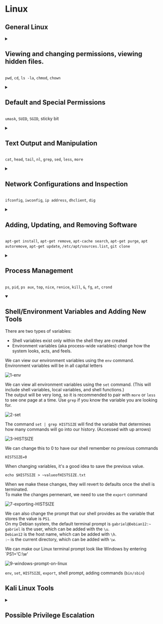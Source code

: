 <h1>Linux</h1>




<h2>General Linux</h2>




<details><summary><h2>Viewing and changing permissions, viewing hidden files.</h2></summary>

<h3>Navigation and File Permissions</h3>

The terminal can print our the current directory you are in with the `pwd`. (**p**resent **w**orking **d**irectory)<br>
Using the `ls` command we can print out the directories and files within the current directory.<br>
We can also use the `ls` command to print out the contents of a directory that you have not moved into yet.<br>

![1-pwd-ls-ls-directory](https://github.com/gabriel-r100/Linux/assets/55646808/fb9bb639-7a6d-484b-b3f9-f2a94620eef4)

We can navigate through our directories using the `cd` command (**c**hange **d**irectory)<br>

![2-cd](https://github.com/gabriel-r100/Linux/assets/55646808/a99c63de-891c-4a15-b520-e98f09cc9c2e)

Two view our directory and file permissions, we can add the `-l` option to our `ls` command.

![3-ls-l](https://github.com/gabriel-r100/Linux/assets/55646808/21507c37-aa64-48b6-b7a9-37f50d7720f6)

<h3>Deciphering Permissions Output</h3>
The first character signals the file type, `d` for directory `-` for a file.<br><br>
The next three characters define the permissions for the owner of the file.<br>
The next three characters are for the owner's group permissions.<br>
The last three characters are for everyone else. (other)<br>
<br>
`r` provides read permissions<br>
`w` provide write permissions<br>
`x` provides executable permissions<br>


![linux-permissions drawio](https://github.com/gabriel-r100/Linux/assets/55646808/bbc84164-3317-4ae2-9d22-ea62984f1d62)
<br>
By default, created files have a file permission of `rw` for the owner and `r` for the owner's group and everyone else.<br>
<br>
Alternatively, because each permission is represented as a three-digit octal number (0-7), table included below, we could read the file permissions of `test.txt` as `644`<br>
![Three-Digit Octal Permissions](https://github.com/gabriel-r100/Linux-File-Permissions/assets/55646808/3a4a4719-b5b8-4b71-b898-779d30d0c43d)

<h3>Changing File/Directory Permissions and Owner</h3>

To update the file/directory permissions, we can use the `chmod`.<br>
To transfer ownership of a group we can use the `chgrp` command.<br>
Additionally, if you would like to update the owner of the file, you can use the `chown` command.<br>
![5-chmod-chown](https://github.com/gabriel-r100/Linux/assets/55646808/cbbf242a-76fa-4a05-bc0b-77bda94c7083)


<h3>Viewing Hidden Files</h3>

Hidden files start with a `.`, we can show them in our `ls` command using the `-a` option.<br>
![6-ls-a](https://github.com/gabriel-r100/Linux/assets/55646808/9a25de52-a5c2-4eee-b10c-bda640111867)

We can combine options by entering them after the hyphen. `-la` will list contents including hidden files
![7-ls-la](https://github.com/gabriel-r100/Linux/assets/55646808/9bbe442a-8f24-4f94-9fcf-6f35dc2960a5)

</details>

`pwd`, `cd`, `ls -la`, `chmod`, `chown`




<details><summary><h2>Default and Special Permissions</h2></summary>

<h3>Default Permissions</h3>

By default, Linux sets the permissions for new files using the three-digit octal permissions of `666`, meaning everyone has read and write access.<br>
When I check the permissions on my files currently, they are set to `644` I can check what `umask` is configured to see what permissions are default on my system.<br>
The `umask` is located at `/home/<user>/.profile`, in my case `/home/gabriel/.profile`<br>

![2-profile](https://github.com/gabriel-r100/Linux/assets/55646808/93123daf-4e74-4573-9eed-dec2d61d94b0)

The `umask` is subtracted from the Linux default permissions resulting in permissions of `644`

![1-default_permissions](https://github.com/gabriel-r100/Linux/assets/55646808/16dd148f-46ac-46ee-a55f-d9ed4e8a8cf9)

<h3>Special Permissions</h3>

`SUID` elevates permissions to the owner. It does this by setting a bit to allow any user to execute the file with the owner's permission but does not extend those permissions beyond that file.<br>
To set a `SUID` bit, we enter a `4` before our permissions. `chmod 4644 <file>`, we will see a capital `S` bit placed on the write place.<br>

![3-SUID-644](https://github.com/gabriel-r100/Linux/assets/55646808/6e6ce7d2-3a55-4327-9156-d6b54ecfacd0)

`SGID` elevates the permissions to the **owner's group**. It does this similar to `SUID` but denoted with a `2`.<br>
To set the `SGID` bit, we enter a `2` before our permissions. `chmod 2644 <file>`, we can see a capital `S` on the execution place of the group.<br>

![4-SGID-644](https://github.com/gabriel-r100/Linux/assets/55646808/f21fe489-a396-4851-990e-7e537aae7d57)

We can also apply the `SGID` bit to a directory but new files created in the directory will belong to the owner's group, helpful when multiple people will contribute to a directory.<br>

A sticky bit a legacy permission bit used to allow a user to delete or rename files within a directory.<br>
Modern distributions now ignore the sticky bit.

</details>

`umask`, `SUID`, `SGID`, sticky bit




<details><summary><h2>Text Output and Manipulation</h2></summary>

<h3>Outputting File Contents</h3>

We have a few options when choosing to output the contents of a file to our terminal.<br>
<br>
`cat` will output the entirety of the contents at once<br>
`head` will output the first 10 lines of a file (10 is default)<br>
`tail` will output the last 10 lines of a file (10 is default)<br>
`nl` will output the entirety of the contents but with line numbers<br>

![linux-text-output drawio](https://github.com/gabriel-r100/Linux/assets/55646808/af853ae6-e47e-4291-b1f1-b4a5b5497d5d)

With both `head` and `tail` we can modify the number of lines by adding the number with the following syntax: `head -20 <filename>`, `tail -20 <filename>` <br>

![3-head-20](https://github.com/gabriel-r100/Linux/assets/55646808/8448bccd-f092-4c7c-8a4b-43465bfb3490)
![5-tail-20](https://github.com/gabriel-r100/Linux/assets/55646808/81eff1f9-fa1f-421e-a489-d7dde625cb28)

Additionally, we also have the `more` and `less` command, these also output the contents of text but allow you to scroll page by page. (only shows you the amount your terminal can display at once.
![10-more-config](https://github.com/gabriel-r100/Linux/assets/55646808/95f555f1-bd56-44c5-8eb0-a69444aa32fa)


`less` has a few more functionalities such as being able to search while outputting the contents (matches what you look for instead of only showing you lines that match with `grep`). You will need to enter `/` to enter your search term.<br>
![11-less-config](https://github.com/gabriel-r100/Linux/assets/55646808/9049104f-1916-4b29-834f-1aa3c488b6d4)
![11-less-config-search](https://github.com/gabriel-r100/Linux/assets/55646808/651367a9-0e43-4dda-a015-3e70446000c1)


<h3>Manipulating Text</h3>

We can narrow down output to particularly what we are looking for with the `grep` command in combination with one of our text output commands.<br>
Syntax is: `cat <filename> | grep <key>` replace <key> with what you would like to look for.<br>

![7-grep](https://github.com/gabriel-r100/Linux/assets/55646808/631fefee-c9af-48da-a760-d110c758d990)

We can also find and replace within files with the `sed` command.<br>

![8-sed](https://github.com/gabriel-r100/Linux/assets/55646808/bb9c5ab9-ebf3-4c18-8461-923f72f54f00)

`s` command performs substitution<br>
`bottom` being replaced with `end`<br>
`g` option tells Linux that you would like this globally<br>
  - If you leave the global flag out, it will only replace the first occurrence
  - Can target a specific occurrence by adding a number instead of `g`
    - `sed s/bottom/end/2 test.txt > test.txt` will only replace the second occurrence

</details>

`cat`, `head`, `tail`, `nl`, `grep`, `sed`, `less`, `more`




<details><summary><h2>Network Configurations and Inspection</h2></summary>
To view our network interfaces/adapters and their configurations, we can use the `ifconfig` command or on newer Linux distributions, the more modern and featured `ip address` command.<br>
As you can see below, my Debian 12 distribution does not have `ifconfig` installed by default.<br>

![1-ifconfig](https://github.com/gabriel-r100/Linux/assets/55646808/823e4187-519b-4d8f-b296-59face627404)
![3-ip-address](https://github.com/gabriel-r100/Linux/assets/55646808/ad184232-a731-4d3b-8dac-a5faf41b6ec9)
<br>
Additionally, we can view our wireless interfaces with the command `iwconfig`.

![2-iwconfig](https://github.com/gabriel-r100/Linux/assets/55646808/c1b5c78a-e0c7-46a4-b7bd-00aee9c45f38)

Using `ifconfig` we can update the assigned IP address on our interface with the syntax `(sudo) ifconfig <interface> <ipaddress>`.

![4-changing-ip-address](https://github.com/gabriel-r100/Linux/assets/55646808/2ffa06b7-38f8-4692-a9de-53f932a54ea8)

The MAC address can also be updated by:<br>
<br>
First shutting down the interface with `(sudo) ifconfig <interface> down`.<br>
Then updating the MAC address with `(sudo) ifconfig <interface> hw ether <macaddress>`<br>
Lastly, we need to re-enable the interface with `(sudo) ifconfig <interface> up`<br>

![5-changing-mac-address](https://github.com/gabriel-r100/Linux/assets/55646808/f230dcfc-f04a-49e0-a816-3d52f772e0e2)

If we ever need to renew our lease, similar to Windows' `ipconfig /renew`, we can use the `dhclient <interface>` command.

<h3>DNS</h3>
The command `dig` can help us find the IP address of websites, similar to Window's `nslookup`.

![7-dig-google](https://github.com/gabriel-r100/Linux/assets/55646808/082912a2-c339-4ba2-9d0b-cb2d1b2ec093)

We can also modify the DNS server by modifying the DNS configurations stored at `/etc/resolv.conf`<br>
In my Kali Linux VM's case, my DNS server is pointing to 192.168.1.1 (home router).<br>

![8-dns-configuration](https://github.com/gabriel-r100/Linux/assets/55646808/c3795916-e6c0-424a-ae2b-86bd5948088f)

We can also add our own DNS entries by modifying the file at `/etc/hosts`<br>
We can add entries with the syntax `<ipaddress> [TAB] <FQDN>`

![9-dns-entries](https://github.com/gabriel-r100/Linux/assets/55646808/e910f963-c29c-4d14-8543-a00ec5c305ca)

</details>

`ifconfig`, `iwconfig`, `ip address`, `dhclient`, `dig`




<details><summary><h2>Adding, Updating, and Removing Software</h2></summary>

Linux doesn't always have a GUI like windows, we will still need to be able to download, install, update, and remove software from our system.<br>
`apt-get` can be used in combination with several keywords to perform these functions. (`apt` is also available but has a bit less functionality)<br>
<br>
We can search our repository for programs with the command `apt-cache search <keyword>`

![1-apt-cache-search](https://github.com/gabriel-r100/Linux/assets/55646808/541d6532-d06a-4d07-b560-ff7ae993ed67)

We can install programs in our using the `apt-get install <program_name>`<br>
<br>
We can remove programs using `apt-get remove <program_name>`<br>
Alternatively, the `apt-get purge <program_name>` will remove the software **and** it's configuration file.<br>
We can add on `apt-get autoremove <program_name>` to remove any dependencies installed with the program.<br>
<br>
We can also update our installed programs using the `apt-get update` command.<br>
This will update all out of date software in our repository.<br>

If our repository doesn't have the program we are looking for, we can add to our sources list located at `etc/apt/sources.list`
Alternatively, we can clone a program from github using the command `git clone <github_url>`, it will download it to our system.

</details>

`apt-get install`, `apt-get remove`, `apt-cache search`, `apt-get purge`, `apt autoremove`, `apt-get update`, `/etc/apt/sources.list`, `git clone`




<details><summary><h2>Process Management</h2></summary>

Linux has hundreds, sometimes thousands, of processes running at the same time.<br>
We may need to view what processes are running and stop certain ones as well.<br>

We can use the `ps` command to view what processes are active. `pid` is the process ID which is used to work with processes.<br>

![1-ps](https://github.com/gabriel-r100/Linux/assets/55646808/79a32847-f3d6-4c6f-973a-22c44b98bf0d)

We can view all processes running for all users with the `ps aux` command, this will output a lot more processes. If you are looking for a specific process, we can use the `grep` command to filter output.<br>

![2-ps-aux](https://github.com/gabriel-r100/Linux/assets/55646808/4054daf7-02c3-47dc-b50d-f5c57eaf8716)

`ps` will take snapshots of process, we can view processes and the compute they are using with the `top` command which refreshes every 3 seconds.<br>

![3-top](https://github.com/gabriel-r100/Linux/assets/55646808/2726cd84-759d-4833-a02e-6ffa82b1c580)

We can also use the `nice` command to prioritize processes.<br>
The higher the value, the "nicer" you are being meaning the process will be less prioritized.<br>

![4-nice-spectrum](https://github.com/gabriel-r100/Linux/assets/55646808/bda22def-da63-405b-a84b-46416f6d960e)

If a `nice` level has been defined, we can use the `renice` command to update the value. It will also require the process ID (PID).<br>
**Any user can lower priority, only root user can increase past 0**<br>
<br>
We can use the `kill` command to end processes whether they are consuming too many resources or causes issues.<br>
There are 64 kill signals, below are commonly used ones.<br>

    # This will restart a process
    kill -1 <PID>
    # This will end the process
    kill -9 <PID>

![5-kill-table](https://github.com/gabriel-r100/Linux/assets/55646808/e5f07ad0-c72c-4ea0-8929-2802f81b81f7)

We can also kill from the `top` utility by pressing `k` and entering the PID of the process we want to terminate.<br>

![6-kill-via-top](https://github.com/gabriel-r100/Linux/assets/55646808/7f93d708-ffa2-4c73-ae81-fd918c75e216)

We can run process in the background by adding an ampersand when calling for the process: `vim test.txt &`<br>
We can bring it to the foreground withe the `fg` command plus it's PID: `fd <PID>`<br>
<br>

We can also schedule processes with the `at` and `crond` command.

</details>

`ps`, `pid`, `ps aux`, `top`, `nice`, `renice`, `kill`, `&`, `fg`, `at`, `crond`




<details open><summary><h2>Shell/Environment Variables and Adding New Tools</h2></summary>

There are two types of variables:
  - Shell variables exist only within the shell they are created
  - Environment variables (aka process-wide variables) change how the system looks, acts, and feels.

We can view our environment variables using the `env` command. Environment variables will be in all capital letters

![1-env](https://github.com/gabriel-r100/Linux/assets/55646808/f310b421-bbca-4a07-b635-20b947274468)

We can view all environment variables using the `set` command. (This will include shell variables, local variables, and shell functions.)<br>
The output will be very long, so it is recommended to pair with `more` or `less` to see one page at a time. Use `grep` if you know the variable you are looking for.<br>

![2-set](https://github.com/gabriel-r100/Linux/assets/55646808/da6e93c0-4d4d-47c5-8069-0aa3500ca96c)

The command `set | grep HISTSIZE` will find the variable that determines how many commands will go into our history. (Accessed with up arrows)<br>

![3-HISTSIZE](https://github.com/gabriel-r100/Linux/assets/55646808/4a65c35b-3131-4f55-9bee-d30614584a45)

We can change this to 0 to have our shell remember no previous commands

    HISTSIZE=0

When changing variables, it's a good idea to save the previous value.

    echo $HISTSIZE > ~valueofHISTSIZE.txt

When we make these changes, they will revert to defaults once the shell is terminated.<br>
To make the changes permenant, we need to use the `export` command

![7-exporting-HISTSIZE](https://github.com/gabriel-r100/Linux/assets/55646808/2b9e024b-8832-4110-8403-69f3a0bf9658)

We can also change the prompt that our shell provides as the variable that stores the value is `PS1`.<br>
On my Debian system, the default terminal prompt is `gabriel@Debian12:~`<br>
`gabriel` is the user, which can be added with the `\u`.<br>
`Debian12` is the host name, which can be added with `\h`.<br>
`:~` is the current directory, which can be added with `\w`.<br>

We can make our Linux terminal prompt look like Windows by entering `PS1='C:\w'

![9-windows-prompt-on-linux](https://github.com/gabriel-r100/Linux/assets/55646808/0c31237a-3946-4b17-b822-baa5698cd0a1)


</details>

`env`, `set`, `HISTSIZE`, `export`, shell prompt, adding commands (`bin/sbin`)




<h2>Kali Linux Tools</h2>

<details><summary><h2>Possible Privilege Escalation</h2></summary>

A bad actor can find our sudo file using a search command of `find / -user root -perm -4000`<br>
This will return files that are owned by the root user with SUID permissions set.<br>
This means that if a user can control an application that needs root permissions, they can use those permissions to have root access over a system.<br>

![9999-finding-root-files-with-SUID](https://github.com/gabriel-r100/Linux/assets/55646808/7a37e9f7-85dc-4390-9fe0-61a5bc01d37f)


</details>
